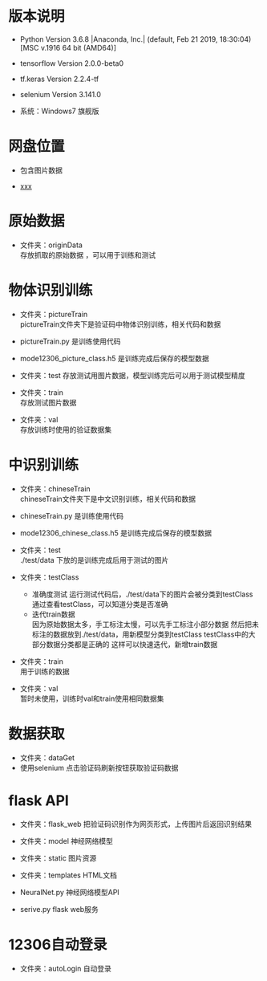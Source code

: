 # 版本说明  
- Python       Version  3.6.8 |Anaconda, Inc.| (default, Feb 21 2019, 18:30:04) [MSC v.1916 64 bit (AMD64)]  

- tensorflow  Version  2.0.0-beta0  

- tf.keras       Version  2.2.4-tf  

- selenium    Version  3.141.0  

- 系统：Windows7 旗舰版  

# 网盘位置  
- 包含图片数据  

- [xxx]()

# 原始数据  
- 文件夹：originData  
  存放抓取的原始数据 ，可以用于训练和测试

# 物体识别训练  
- 文件夹：pictureTrain  
  pictureTrain文件夹下是验证码中物体识别训练，相关代码和数据  
  
- pictureTrain.py 是训练使用代码  

- mode12306_picture_class.h5 是训练完成后保存的模型数据  

- 文件夹：test 
  存放测试用图片数据，模型训练完后可以用于测试模型精度  
  
- 文件夹：train  
  存放测试图片数据  

- 文件夹：val  
  存放训练时使用的验证数据集  

# 中识别训练  
- 文件夹：chineseTrain  
  chineseTrain文件夹下是中文识别训练，相关代码和数据  
  
- chineseTrain.py 是训练使用代码  

- mode12306_chinese_class.h5 是训练完成后保存的模型数据 

- 文件夹：test  
 ./test/data 下放的是训练完成后用于测试的图片  

- 文件夹：testClass  
  - 准确度测试
   运行测试代码后，./test/data下的图片会被分类到testClass
   通过查看testClass，可以知道分类是否准确  
  - 迭代train数据  
   因为原始数据太多，手工标注太慢，可以先手工标注小部分数据 
   然后把未标注的数据放到./test/data，用新模型分类到testClass
   testClass中的大部分数据分类都是正确的
   这样可以快速迭代，新增train数据
  
- 文件夹：train  
 用于训练的数据 

- 文件夹：val  
暂时未使用，训练时val和train使用相同数据集


# 数据获取  
- 文件夹：dataGet
- 使用selenium 点击验证码刷新按钮获取验证码数据  

# flask API  
- 文件夹：flask_web
  把验证码识别作为网页形式，上传图片后返回识别结果  

- 文件夹：model
  神经网络模型  
  
- 文件夹：static 
  图片资源  

- 文件夹：templates
  HTML文档 
  
- NeuralNet.py
  神经网络模型API

- serive.py 
  flask web服务
  
# 12306自动登录  
- 文件夹：autoLogin
  自动登录